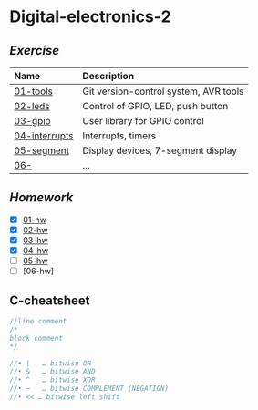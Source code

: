 # Digital-electronics-2

## _Exercise_

| **Name** | **Description** |
| :-- | :-- |
| [01-tools](/Labs/01-tools) | Git version-control system, AVR tools|   
| [02-leds](/Labs/02-leds) | Control of GPIO, LED, push button|
| [03-gpio](/Labs/03-gpio) | User library for GPIO control |
| [04-interrupts](/Labs/04-interrupts) | Interrupts, timers |
| [05-segment](/Labs/05-segment) | Display devices, 7-segment display |
| [06-](/Labs/) | ... |

## _Homework_
- [x] [01-hw](/Labs/01-tools)
- [x] [02-hw](/Labs/02-leds)
- [x] [03-hw](/Labs/03-gpio)
- [x] [04-hw](/Labs/04-interrupts)
- [ ] [05-hw](/Labs/05-segment)
- [ ] [06-hw]

## C-cheatsheet

```c
//line comment
/*
block comment
*/

//•	|	… bitwise OR
//•	&	… bitwise AND
//•	^	… bitwise XOR
//•	~	… bitwise COMPLEMENT (NEGATION)
//• << … bitwise left shift


```
